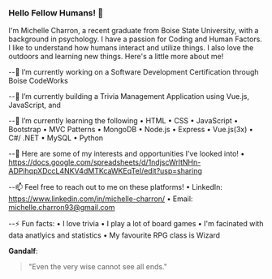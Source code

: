 ### Hello Fellow Humans! 👋

I'm Michelle Charron, a recent graduate from Boise State University, with a background in psychology. I have a passion for Coding and Human Factors. I like to understand how humans interact and utilize things. I also love the outdoors and learning new things. Here's a little more about me!

--🔭 I’m currently working on a Software Development Certification through Boise CodeWorks
 
--👯 I’m currently building a Trivia Management Application using Vue.js, JavaScript, and 

--🌱 I’m currently learning the following
      • HTML
      • CSS
      • JavaScript
      • Bootstrap 
      • MVC Patterns
      • MongoDB
      • Node.js
      • Express
      • Vue.js(3x) 
      • C#/ .NET
      • MySQL
      • Python

--💬 Here are some of my interests and opportunities I've looked into!
      • https://docs.google.com/spreadsheets/d/1ndjscWrltNHn-ADPihqpXDccL4NKV4dMTKcaWKEqTeI/edit?usp=sharing 

--📫 Feel free to reach out to me on these platforms!
      • LinkedIn: https://www.linkedin.com/in/michelle-charron/
      • Email: michelle.charron93@gmail.com

--⚡ Fun facts:
      • I love trivia
      • I play a lot of board games
      • I'm facinated with data anatlyics and statistics
      • My favourite RPG class is Wizard
      
**Gandalf**:
> "Even the very wise cannot see all ends."
